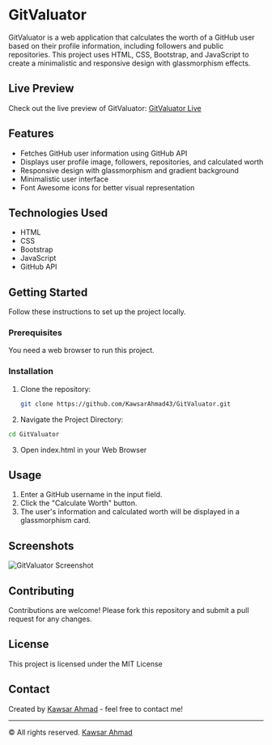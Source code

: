 # GitValuator

GitValuator is a web application that calculates the worth of a GitHub user based on their profile information, including followers and public repositories. This project uses HTML, CSS, Bootstrap, and JavaScript to create a minimalistic and responsive design with glassmorphism effects.

## Live Preview

Check out the live preview of GitValuator: [GitValuator Live](https://kawsarahmad43.github.io/Hacker-Portfolio/)

## Features

- Fetches GitHub user information using GitHub API
- Displays user profile image, followers, repositories, and calculated worth
- Responsive design with glassmorphism and gradient background
- Minimalistic user interface
- Font Awesome icons for better visual representation

## Technologies Used

- HTML
- CSS
- Bootstrap
- JavaScript
- GitHub API

## Getting Started

Follow these instructions to set up the project locally.

### Prerequisites

You need a web browser to run this project.

### Installation

1. Clone the repository:
   ```bash
   git clone https://github.com/KawsarAhmad43/GitValuator.git
   ```
2. Navigate the Project Directory:
  ```bash
cd GitValuator
```
3. Open index.html in your Web Browser

## Usage

1. Enter a GitHub username in the input field.
2. Click the "Calculate Worth" button.
3. The user's information and calculated worth will be displayed in a glassmorphism card.

## Screenshots

![GitValuator Screenshot](screenshot.png)

## Contributing

Contributions are welcome! Please fork this repository and submit a pull request for any changes.

## License

This project is licensed under the MIT License

## Contact

Created by [Kawsar Ahmad](https://github.com/KawsarAhmad43) - feel free to contact me!

---

&copy; All rights reserved. [Kawsar Ahmad](https://github.com/KawsarAhmad43)
